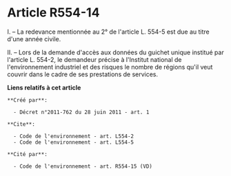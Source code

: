 # Article R554-14

I. – La redevance mentionnée au 2° de l'article L. 554-5 est due au titre d'une année civile.

II. – Lors de la demande d'accès aux données du guichet unique institué par l'article L. 554-2, le demandeur précise à
l'Institut national de l'environnement industriel et des risques le nombre de régions qu'il veut couvrir dans le cadre de ses
prestations de services.

**Liens relatifs à cet article**

	**Créé par**:

	  - Décret n°2011-762 du 28 juin 2011 - art. 1

	**Cite**:

	  - Code de l'environnement - art. L554-2
	  - Code de l'environnement - art. L554-5

	**Cité par**:

	  - Code de l'environnement - art. R554-15 (VD)

